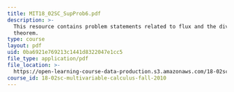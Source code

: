 ```yaml
---
title: MIT18_02SC_SupProb6.pdf
description: >-
  This resource contains problem statements related to flux and the divergence
  theorem.
type: course
layout: pdf
uid: 0ba6921e769213c1441d8322047e1cc5
file_type: application/pdf
file_location: >-
  https://open-learning-course-data-production.s3.amazonaws.com/18-02sc-multivariable-calculus-fall-2010/0ba6921e769213c1441d8322047e1cc5_MIT18_02SC_SupProb6.pdf
course_id: 18-02sc-multivariable-calculus-fall-2010
---
```

